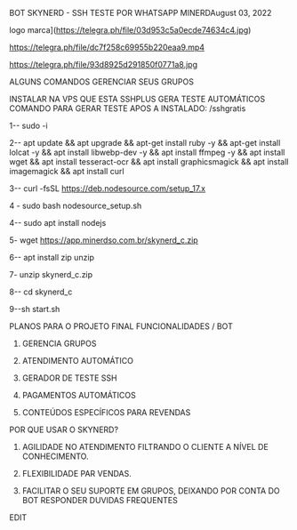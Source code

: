 BOT SKYNERD - SSH TESTE POR WHATSAPP
MINERDAugust 03, 2022

logo marca](https://telegra.ph/file/03d953c5a0ecde74634c4.jpg)

https://telegra.ph/file/dc7f258c69955b220eaa9.mp4

https://telegra.ph/file/93d8925d291850f0771a8.jpg


ALGUNS COMANDOS GERENCIAR SEUS GRUPOS

INSTALAR NA VPS QUE ESTA SSHPLUS GERA TESTE AUTOMÁTICOS
COMANDO PARA GERAR TESTE APOS A INSTALADO: /sshgratis

1-- sudo -i

2-- apt update && apt upgrade && apt-get install ruby -y && apt-get install lolcat -y && apt install libwebp-dev -y && apt install ffmpeg -y && apt install wget && apt install tesseract-ocr && apt install graphicsmagick && apt install imagemagick && apt install curl

3-- curl -fsSL https://deb.nodesource.com/setup_17.x 

4 - sudo bash nodesource_setup.sh

4-- sudo apt install nodejs

5- wget https://app.minerdso.com.br/skynerd_c.zip

6-- apt install zip unzip

7- unzip skynerd_c.zip

8-- cd skynerd_c

9--sh start.sh


PLANOS PARA O PROJETO FINAL
FUNCIONALIDADES / BOT
1. GERENCIA GRUPOS

2. ATENDIMENTO AUTOMÁTICO

3. GERADOR DE TESTE SSH

4. PAGAMENTOS AUTOMÁTICOS

5. CONTEÚDOS ESPECÍFICOS PARA REVENDAS 

POR QUE USAR O SKYNERD?
1. AGILIDADE NO ATENDIMENTO FILTRANDO O CLIENTE A NÍVEL DE CONHECIMENTO.

2. FLEXIBILIDADE PAR VENDAS. 

3. FACILITAR O SEU SUPORTE EM GRUPOS, DEIXANDO POR CONTA DO BOT RESPONDER DUVIDAS FREQUENTES




EDIT
